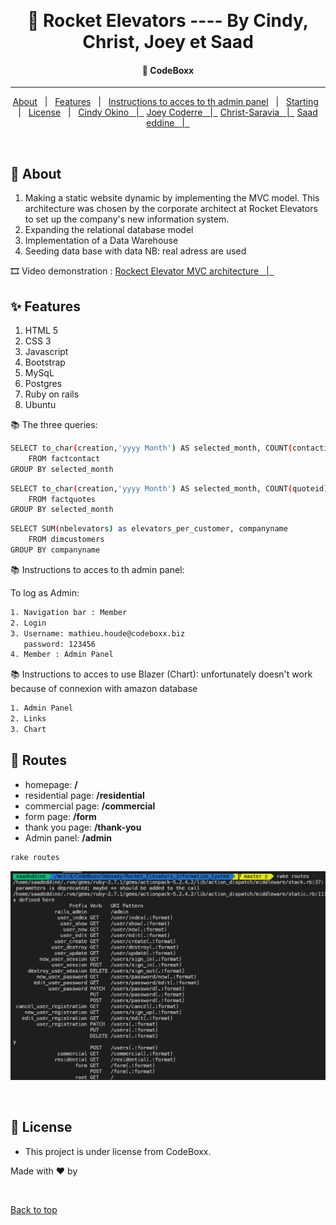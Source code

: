 &#xa0;

  <!-- Saad Eddine FEKI -->
</div>

<h1 align="center"> 🚀 Rocket Elevators ---- By Cindy, Christ, Joey et Saad</h1>

<!-- Status -->

<h4 align="center">
  🚀  CodeBoxx
</h4>

<hr>

<p align="center">
  <a href="#dart-about">About</a> &#xa0; | &#xa0; 
  <a href="#sparkles-features">Features</a> &#xa0; | &#xa0;
  <a href="#white_check_mark-requirements">Instructions to acces to th admin panel</a> &#xa0; | &#xa0;
  <a href="#checkered_flag-starting">Starting</a> &#xa0; | &#xa0;
  <a href="#memo-license">License</a> &#xa0; | &#xa0;
  <a href="https://github.com/cindyokino" target="_blank">Cindy Okino &#xa0; | &#xa0;</a>
  <a href="https://github.com/Jcoderre" target="_blank">Joey Coderre &#xa0; | &#xa0;</a>
  <a href="https://github.com/Christ-Saravia" target="_blank">Christ-Saravia &#xa0; | &#xa0;</a>
  <a href="https://github.com/saadeddine" target="_blank">Saad eddine &#xa0; | &#xa0;</a>
</p>

<br>

## :dart: About

1. Making a static website dynamic by implementing the MVC model.
   This architecture was chosen by the corporate architect at Rocket Elevators to set up the company's new information system.
2. Expanding the relational database model
3. Implementation of a Data Warehouse
4. Seeding data base with data NB: real adress are used

🎞️ Video demonstration : <a href="https://youtu.be/z47oGSMz6aQ" target="_blank">Rockect Elevator MVC architecture &#xa0; | &#xa0;</a>

## :sparkles: Features

<ol>
<li>HTML 5</li>
<li>CSS 3</li>
<li>Javascript</li>
<li>Bootstrap</li>
<li>MySqL</li>
<li>Postgres</li>
<li>Ruby on rails</li>
<li>Ubuntu</li>
</ol>

📚 The three queries:

```sh
SELECT to_char(creation,'yyyy Month') AS selected_month, COUNT(contactid) as monthly_contacts
    FROM factcontact
GROUP BY selected_month
```

```sh
SELECT to_char(creation,'yyyy Month') AS selected_month, COUNT(quoteid) as monthly_quotes
    FROM factquotes
GROUP BY selected_month
```

```sh
SELECT SUM(nbelevators) as elevators_per_customer, companyname
    FROM dimcustomers
GROUP BY companyname
```

📚 Instructions to acces to th admin panel:

To log as Admin:

```sh
1. Navigation bar : Member
2. Login
3. Username: mathieu.houde@codeboxx.biz
   password: 123456
4. Member : Admin Panel
```

📚 Instructions to acces to use Blazer (Chart): unfortunately doesn't work because of connexion with amazon database

```sh
1. Admin Panel
2. Links
3. Chart

```

## :memo: Routes

- homepage: <b>/</b>
- residential page: <b>/residential</b>
- commercial page: <b>/commercial</b>
- form page: <b>/form</b>
- thank you page: <b>/thank-you</b>
- Admin panel: <b>/admin</b>

```sh
rake routes
```

![](routes.png)

<br>

## :memo: License

- This project is under license from CodeBoxx.

Made with :heart: by

&#xa0;

<a href="#top">Back to top</a>

